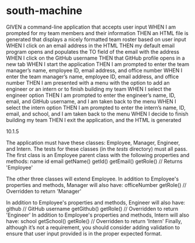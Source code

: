 # south-machine

GIVEN a command-line application that accepts user input
WHEN I am prompted for my team members and their information
THEN an HTML file is generated that displays a nicely formatted team roster based on user input
WHEN I click on an email address in the HTML
THEN my default email program opens and populates the TO field of the email with the address
WHEN I click on the GitHub username
THEN that GitHub profile opens in a new tab
WHEN I start the application
THEN I am prompted to enter the team manager’s name, employee ID, email address, and office number
WHEN I enter the team manager’s name, employee ID, email address, and office number
THEN I am presented with a menu with the option to add an engineer or an intern or to finish building my team
WHEN I select the engineer option
THEN I am prompted to enter the engineer’s name, ID, email, and GitHub username, and I am taken back to the menu
WHEN I select the intern option
THEN I am prompted to enter the intern’s name, ID, email, and school, and I am taken back to the menu
WHEN I decide to finish building my team
THEN I exit the application, and the HTML is generated

10.1.5

The application must have these classes: Employee, Manager, Engineer, and Intern. The tests for these classes (in the _tests_ directory) must all pass.
The first class is an Employee parent class with the following properties and methods:
name
id
email
getName()
getId()
getEmail()
getRole() // Returns 'Employee'

The other three classes will extend Employee.
In addition to Employee's properties and methods, Manager will also have:
officeNumber
getRole() // Overridden to return 'Manager'

In addition to Employee's properties and methods, Engineer will also have:
github // GitHub username
getGithub()
getRole() // Overridden to return 'Engineer'
In addition to Employee's properties and methods, Intern will also have:
school
getSchool()
getRole() // Overridden to return 'Intern'
Finally, although it’s not a requirement, you should consider adding validation to ensure that user input provided is in the proper expected format.
